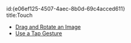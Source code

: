 id:{e06ef125-4507-4aec-8b0d-69c4acced611}  
title:Touch  

-   [Drag and Rotate an Image](/recipes/ios/input/touch/drag_rotate_image)
-   [Use a Tap Gesture](/recipes/ios/input/touch/tap-gesture)
